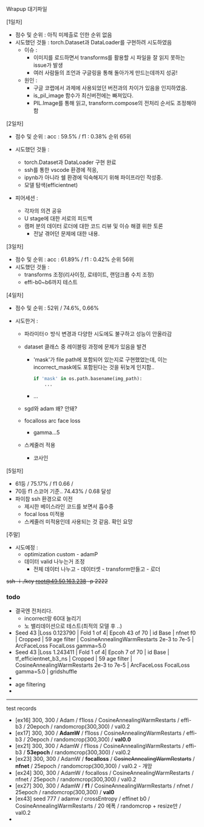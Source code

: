Wrapup 대기파일

[1일차]

- 점수 및 순위 : 아직 미제출로 인한 순위 없음
- 시도했던 것들 : torch.Dataset과 DataLoader를 구현하려 시도하였음
	- 이슈 : 
		- 이미지를 로드하면서 transforms를 활용할 시 파일을 잘 읽지 못하는 issue가 발생
		- 여러 사람들의 조언과 구글링을 통해 돌아가게 만드는데까지 성공!
	- 원인 :
		- 구글 코랩에서 과제에 사용되었던 버전과의 차이가 있음을 인지하였음. 
		- is_pil_image 함수가 최신버전에는 빠져있다. 
		- PIL.Image를 통해 읽고, transform.compose의 전처리 순서도 조정해야함

[2일차]

- 점수 및 순위 : acc : 59.5% / f1 : 0.38% 순위 65위

- 시도했던 것들 : 

	- torch.Dataset과 DataLoader 구현 완료
	- ssh를 통한 vscode 환경에 적응, 
	- ipynb가 아니라 쉘 환경에 익숙해지기 위해 파이프라인 작성중.
	- 모델 탐색(efficientnet)

	

- 피어세션 : 

	- 각자의 의견 공유
	- U stage에 대한 서로의 피드백
	- 캠퍼 분의 데이터 로더에 대한 코드 리뷰 및 이슈 해결 위한 토론
		- 전날 겪어던 문제에 대한 내용.



[3일차]

- 점수 및 순위 : acc :  61.89% / f1 : 0.42% 순위 56위
- 시도했던 것들 : 
	- transforms 조정(리사이징, 로테이트, 랜덤크롭 수치 조정)
	- effi-b0~b6까지 테스트



[4일차]

- 점수 및 순위 : 52위 / 74.6%,  0.66%

- 시도한거 :

	- 파라미터ㅇ 방식 변경과 다양한 시도에도 불구하고 성능이 안올라감

	- dataset 클래스 중 레이블링 과정에 문제가 있음을 발견

		- 'mask'가 file path에 포함되어 있는지로 구현했었는데, 이는 incorrect_mask에도 포함된다는 것을 뒤늦게 인지함..

			```python
			if 'mask' in os.path.basename(img_path):
			    ...
			```

		- ...

	- sgd와 adam 왜? 안돼? 

	- focalloss arc face loss 

		- gamma...5

	- 스케줄러 적용 

		- 코사인

[5일차]

- 61등 / 75.17% / f1 0.66 / 
- 70등 f1 스코어 기준.. 74.43% / 0.68 달성
- 파이참 ssh 환경으로 이전
	- 제시한 베이스라인 코드를 보면서 흡수중
	- focal loss 미적용
	- 스케줄러 미적용인데 사용되는 것 같음. 확인 요망



[주말]

- 시도예정 :
	- optimization custom - adamP
	- 데이터 valid 나누는거 조정
		- 전체 데이터 나누고 - 데이터셋 - transform만들고 - 로더



~~ssh -i ./key root@49.50.163.238 -p 2222~~

### todo

- 결국엔 전처리다. 
	- incorrect랑 60대 늘리기
	- 노 밸리데이션으로 테스트(최적의 모델 후 ..)
- Seed 43 |Loss 0.123790 | Fold 1 of 4| Epcoh 43 of 70 | id Base | nfnet f0 | Cropped | 59 age filter | CosineAnnealingWarmRestarts 2e-3 to 7e-5 | ArcFaceLoss FocalLoss gamma=5.0
- Seed 43 |Loss 1.243411 | Fold 1 of 4| Epcoh 7 of 70 | id Base | tf_efficientnet_b3_ns | Cropped | 59 age filter | CosineAnnealingWarmRestarts 2e-3 to 7e-5 | ArcFaceLoss FocalLoss gamma=5.0 | gridshuffle
- 
- age filtering
- 

---

test records

- [ex16] 300, 300 / Adam / f1loss / CosineAnnealingWarmRestarts / effi-b3 / 20epoch / randomcrop(300,300) / val0.2
- [ex17] 300, 300 / **AdamW** / f1loss / CosineAnnealingWarmRestarts / effi-b3 / 20epoch / randomcrop(300,300) / **val0.0**
- [ex21] 300, 300 / AdamW / f1loss / CosineAnnealingWarmRestarts / effi-b3 / **53epoch** / randomcrop(300,300) / val0.2
- [ex23] 300, 300 / AdamW / **focalloss** / ~~CosineAnnealingWarmRestarts~~ / **nfnet** / 25epoch / randomcrop(300,300) / val0.2 - 개망
- [ex24] 300, 300 / AdamW / focalloss / CosineAnnealingWarmRestarts / nfnet / 25epoch / randomcrop(300,300) / val0.2
- [ex27] 300, 300 / AdamW / **f1** / CosineAnnealingWarmRestarts / nfnet / 25epoch / randomcrop(300,300) / **val0**
- [ex43] seed 777 / adamw / crossEntropy / effinet b0 / CosineAnnealingWarmRestarts  / 20 에폭 / randomcrop + resize만 /  val0.2
- 







